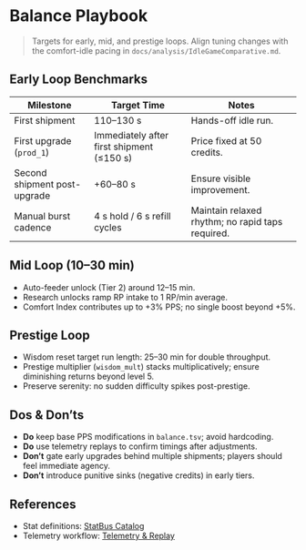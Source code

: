 # Balance Playbook

> Targets for early, mid, and prestige loops. Align tuning changes with the comfort-idle pacing in `docs/analysis/IdleGameComparative.md`.

## Early Loop Benchmarks
| Milestone | Target Time | Notes |
| --------- | ----------- | ----- |
| First shipment | 110–130 s | Hands-off idle run. |
| First upgrade (`prod_1`) | Immediately after first shipment (≤150 s) | Price fixed at 50 credits. |
| Second shipment post-upgrade | +60–80 s | Ensure visible improvement.
| Manual burst cadence | 4 s hold / 6 s refill cycles | Maintain relaxed rhythm; no rapid taps required.

## Mid Loop (10–30 min)
- Auto-feeder unlock (Tier 2) around 12–15 min.
- Research unlocks ramp RP intake to 1 RP/min average.
- Comfort Index contributes up to +3% PPS; no single boost beyond +5%.

## Prestige Loop
- Wisdom reset target run length: 25–30 min for double throughput.
- Prestige multiplier (`wisdom_mult`) stacks multiplicatively; ensure diminishing returns beyond level 5.
- Preserve serenity: no sudden difficulty spikes post-prestige.

## Dos & Don’ts
- **Do** keep base PPS modifications in `balance.tsv`; avoid hardcoding.
- **Do** use telemetry replays to confirm timings after adjustments.
- **Don’t** gate early upgrades behind multiple shipments; players should feel immediate agency.
- **Don’t** introduce punitive sinks (negative credits) in early tiers.

## References
- Stat definitions: [StatBus Catalog](../architecture/StatBus_Catalog.md)
- Telemetry workflow: [Telemetry & Replay](../quality/Telemetry_Replay.md)
